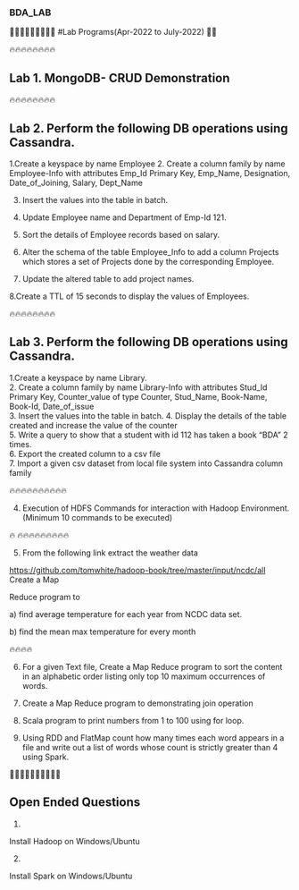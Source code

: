### BDA_LAB
💢💢💢💢💢💢💢💢💢
#Lab Programs(Apr-2022 to July-2022)
💢💢


🔥🔥🔥🔥🔥🔥🔥🔥
## Lab 1.    MongoDB- CRUD Demonstration


🔥🔥🔥🔥🔥🔥🔥🔥
## Lab 2.    Perform the following DB operations using Cassandra.

1.Create a keyspace by name Employee
2. Create a column family by name
Employee-Info with attributes
Emp_Id Primary Key, Emp_Name,
Designation, Date_of_Joining, Salary,
Dept_Name

3. Insert the values into the table in batch.
4. Update Employee name and Department of Emp-Id 121.

5. Sort the details of Employee records based on salary.

6. Alter the schema of the table Employee_Info
to add a column Projects which stores a set of Projects done by the corresponding
Employee.

7. Update the altered table to add project
names.

8.Create a TTL of 15 seconds to display the
values of Employees.



🔥🔥🔥🔥🔥🔥🔥🔥
## Lab 3. Perform the following DB operations using Cassandra.
               
1.Create a keyspace by name Library.       
2. Create a column family by name Library-Info with attributes
                   Stud_Id Primary Key,
                     Counter_value of type Counter,
                     Stud_Name, Book-Name, Book-Id,
                     Date_of_issue           
3. Insert the values into the table in batch.
4. Display the details of the table created and increase the value of
the counter          
5. Write a query to show that a student with id 112 has taken a book
“BDA” 2 times.     
6. Export the created column to a csv file      
7. Import a given csv dataset from local file system into Cassandra
column family


🔥🔥🔥🔥🔥🔥🔥🔥🔥🔥
 
4. Execution of HDFS Commands for interaction
with Hadoop Environment. (Minimum 10 commands to be executed)

🔥
🔥🔥🔥🔥🔥🔥🔥🔥🔥


5. From the following link extract the weather
data

https://github.com/tomwhite/hadoop-book/tree/master/input/ncdc/all 
Create a Map

Reduce program to

a) find average temperature for each year from
NCDC data set.

b) find the mean max temperature for every month

🔥🔥🔥🔥

6.  For a given Text file, Create a Map
Reduce program to sort the content in an alphabetic order
listing only top 10 maximum occurrences of
words.

7. Create a Map Reduce program to demonstrating
join operation

8. Scala program to print numbers from 1
to 100 using for loop.


9. Using RDD and FlatMap count how many times
each word appears in a file and write out a list of words whose count is
strictly greater than 4 using Spark.


 
💠💠💠💠💠💠💠💠💠💠

## Open Ended Questions


1.    
Install Hadoop on Windows/Ubuntu

2.    
Install Spark on Windows/Ubuntu
